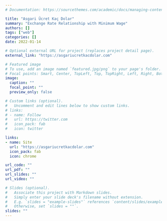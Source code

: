 ```yaml
---
# Documentation: https://sourcethemes.com/academic/docs/managing-content/

title: "Asgari Ücret Kaç Dolar"
summary: "Exchange Rate Relationship with Minimum Wage"
authors: []
tags: ["web"]
categories: []
date: 2022-01-14

# Optional external URL for project (replaces project detail page).
external_link: "https://asgariucretkacdolar.com"

# Featured image
# To use, add an image named `featured.jpg/png` to your page's folder.
# Focal points: Smart, Center, TopLeft, Top, TopRight, Left, Right, BottomLeft, Bottom, BottomRight.
image:
  caption: ""
  focal_point: ""
  preview_only: false

# Custom links (optional).
#   Uncomment and edit lines below to show custom links.
# links:
# - name: Follow
#   url: https://twitter.com
#   icon_pack: fab
#   icon: twitter

links:
- name: Site
  url: "https://asgariucretkacdolar.com"
  icon_pack: fab
  icon: chrome

url_code: ""
url_pdf: ""
url_slides: ""
url_video: ""

# Slides (optional).
#   Associate this project with Markdown slides.
#   Simply enter your slide deck's filename without extension.
#   E.g. `slides = "example-slides"` references `content/slides/example-slides.md`.
#   Otherwise, set `slides = ""`.
slides: ""
---
```

